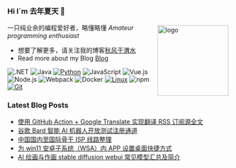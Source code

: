 ### Hi I`m 去年夏天 👋

<img src="https://github-readme-stats.vercel.app/api?username=tjsky&show_icons=true" alt="logo" height="160" align="right" style="margin: 5px; margin-bottom: 20px;" />

一只纯业余的编程爱好者，略懂略懂 *Amateur programming enthusiast*

- 想要了解更多，请关注我的博客[秋风于渭水](https://www.tjsky.net)
- Read more about my Blog [Blog](https://www.tjsky.net)

![.NET](https://img.shields.io/badge/.NET-512BD4?style=flat-square&logo=C-Sharp&logoColor=ffffff)
![Java](https://img.shields.io/badge/-Java-007396?style=flat-square&logo=java&logoColor=ffffff)
[![Python](https://img.shields.io/badge/-Python-3776AB?style=flat-square&logo=python&logoColor=ffffff)](https://www.python.org/)
![JavaScript](https://img.shields.io/badge/JavaScript-F7DF1E?style=flat-square&logo=JavaScript&logoColor=ffffff)
![Vue.js](https://img.shields.io/badge/-Vue.js-4FC08D?style=flat-square&logo=Vue.js&logoColor=ffffff)
![Node.js](https://img.shields.io/badge/-Node.js-68A063?style=flat-square&logo=Node.js&logoColor=ffffff)
![Webpack](https://img.shields.io/badge/-Webpack-8DD6F9?style=flat-square&logo=webpack&logoColor=ffffff)
![Docker](https://img.shields.io/badge/Docker-2496ED?style=flat-square&logo=docker&logoColor=ffffff)
[![Linux](https://img.shields.io/badge/-Linux-333333?style=flat-square&logo=linux&logoColor=white)](https://www.linuxfoundation.org/)
![npm](https://img.shields.io/badge/-NPM-CB3837?style=flat-square&logo=npm&logoColor=white)
[![Git](https://img.shields.io/badge/-Git-f05032?style=flat-square&logo=git&logoColor=white)](https://git-scm.com/)


### Latest Blog Posts
 
<!-- BLOG-POST-LIST:START -->
- [使用 GitHub Action + Google Translate 实现翻译 RSS 订阅源全文](https://www.tjsky.net/tutorial/644?pk_campaign=feed&pk_kwd=%25e4%25bd%25bf%25e7%2594%25a8-github-action-google-translate-%25e5%25ae%259e%25e7%258e%25b0-rss-%25e7%25bf%25bb%25e8%25af%2591%25ef%25bc%2588%25e8%25ae%25a2%25e9%2598%2585%25e6%25ba%2590%25e5%2585%25a8%25e6%2596%2587%25ef%25bc%2589)
- [谷歌 Bard 智能 AI 机器人开放测试注册通道](https://www.tjsky.net/tutorial/640?pk_campaign=feed&pk_kwd=%25e8%25b0%25b7%25e6%25ad%258c-bard-%25e6%2599%25ba%25e8%2583%25bd-ai-%25e6%259c%25ba%25e5%2599%25a8%25e4%25ba%25ba%25e5%25bc%2580%25e6%2594%25be%25e6%25b5%258b%25e8%25af%2595%25e6%25b3%25a8%25e5%2586%258c%25e9%2580%259a%25e9%2581%2593)
- [中国国内至国际骨干 ISP 线路整理](https://www.tjsky.net/tutorial/633?pk_campaign=feed&pk_kwd=%25e4%25b8%25ad%25e5%259b%25bd%25e5%259b%25bd%25e5%2586%2585%25e8%2587%25b3%25e5%259b%25bd%25e9%2599%2585%25e9%25aa%25a8%25e5%25b9%25b2-isp-%25e7%25ba%25bf%25e8%25b7%25af%25e6%2595%25b4%25e7%2590%2586)
- [为 win11 安卓子系统（WSA）内 APP 设置桌面快捷方式](https://www.tjsky.net/tutorial/630?pk_campaign=feed&pk_kwd=%25e4%25b8%25ba-win11-%25e5%25ae%2589%25e5%258d%2593%25e5%25ad%2590%25e7%25b3%25bb%25e7%25bb%259f%25ef%25bc%2588wsa%25ef%25bc%2589%25e5%2586%2585-app-%25e8%25ae%25be%25e7%25bd%25ae%25e6%25a1%258c%25e9%259d%25a2%25e5%25bf%25ab%25e6%258d%25b7%25e6%2596%25b9%25e5%25bc%258f)
- [AI 绘画与作画  stable diffusion webui 常见模型汇总及简介](https://www.tjsky.net/tutorial/583?pk_campaign=feed&pk_kwd=ai-%25e7%25bb%2598%25e7%2594%25bb%25e4%25b8%258e%25e4%25bd%259c%25e7%2594%25bb-stable-diffusion-webui-%25e5%25b8%25b8%25e8%25a7%2581%25e6%25a8%25a1%25e5%259e%258b%25e6%25b1%2587%25e6%2580%25bb%25e5%258f%258a%25e7%25ae%2580%25e4%25bb%258b)
<!-- BLOG-POST-LIST:END -->
